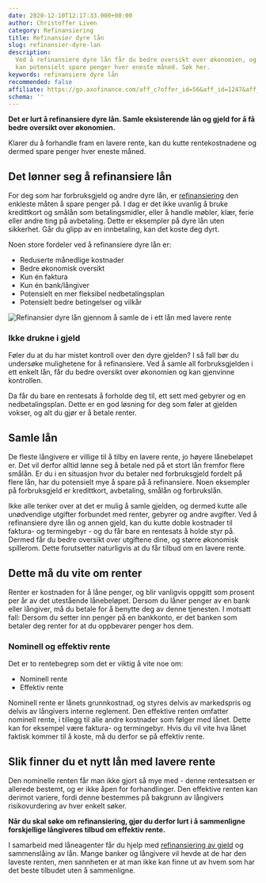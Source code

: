 ```yaml
---
date: 2020-12-10T12:17:33.000+00:00
author: Christoffer Liven
category: Refinansiering
title: Refinansier dyre lån
slug: refinansier-dyre-lan
description:
  Ved å refinansiere dyre lån får du bedre oversikt over økonomien, og
  kan potensielt spare penger hver eneste måned. Søk her.
keywords: refinansiere dyre lån
recommended: false
affiliate: https://go.axofinance.com/aff_c?offer_id=56&aff_id=1247&aff_sub=A38
schema: ''
---
```


**Det er lurt å refinansiere dyre lån. Samle eksisterende lån og gjeld for å få bedre oversikt over økonomien.**

Klarer du å forhandle fram en lavere rente, kan du kutte rentekostnadene og dermed spare penger hver eneste måned.

## Det lønner seg å refinansiere lån

For deg som har forbruksgjeld og andre dyre lån, er [refinansiering](https://www.dagbladet.no/refinansiering) den enkleste måten å spare penger på. I dag er det ikke uvanlig å bruke kredittkort og smålån som betalingsmidler, eller å handle møbler, klær, ferie eller andre ting på avbetaling. Dette er eksempler på dyre lån uten sikkerhet. Går du glipp av en innbetaling, kan det koste deg dyrt.

Noen store fordeler ved å refinansiere dyre lån er:

- Reduserte månedlige kostnader
- Bedre økonomisk oversikt
- Kun én faktura
- Kun én bank/långiver
- Potensielt en mer fleksibel nedbetalingsplan
- Potensielt bedre betingelser og vilkår

![Refinansier dyre lån gjennom å samle de i ett lån med lavere rente](/billan/img/refinansier-dyre-lan.jpg 'Refinansier dyre lån')

### Ikke drukne i gjeld

Føler du at du har mistet kontroll over den dyre gjelden? I så fall bør du undersøke mulighetene for å refinansiere. Ved å samle all forbruksgjelden i ett enkelt lån, får du bedre oversikt over økonomien og kan gjenvinne kontrollen.

Da får du bare en rentesats å forholde deg til, ett sett med gebyrer og en nedbetalingsplan. Dette er en god løsning for deg som føler at gjelden vokser, og alt du gjør er å betale renter.

## Samle lån

De fleste långivere er villige til å tilby en lavere rente, jo høyere lånebeløpet er. Det vil derfor alltid lønne seg å betale ned på et stort lån fremfor flere smålån. Er du i en situasjon hvor du betaler ned forbruksgjeld fordelt på flere lån, har du potensielt mye å spare på å refinansiere. Noen eksempler på forbruksgjeld er kredittkort, avbetaling, smålån og forbrukslån.

Ikke alle tenker over at det er mulig å samle gjelden, og dermed kutte alle unødvendige utgifter forbundet med renter, gebyrer og andre avgifter. Ved å refinansiere dyre lån og annen gjeld, kan du kutte doble kostnader til faktura- og termingebyr - og du får bare en rentesats å holde styr på. Dermed får du bedre oversikt over utgiftene dine, og større økonomisk spillerom. Dette forutsetter naturligvis at du får tilbud om en lavere rente.

## Dette må du vite om renter

Renter er kostnaden for å låne penger, og blir vanligvis oppgitt som prosent per år av det utestående lånebeløpet. Dersom du låner penger av en bank eller långiver, må du betale for å benytte deg av denne tjenesten. I motsatt fall: Dersom du setter inn penger på en bankkonto, er det banken som betaler deg renter for at du oppbevarer penger hos dem.

### Nominell og effektiv rente

Det er to rentebegrep som det er viktig å vite noe om:

- Nominell rente
- Effektiv rente

Nominell rente er lånets grunnkostnad, og styres delvis av markedspris og delvis av långivers interne reglement. Den effektive renten omfatter nominell rente, i tillegg til alle andre kostnader som følger med lånet. Dette kan for eksempel være faktura- og termingebyr. Hvis du vil vite hva lånet faktisk kommer til å koste, må du derfor se på effektiv rente.

## Slik finner du et nytt lån med lavere rente

Den nominelle renten får man ikke gjort så mye med - denne rentesatsen er allerede bestemt, og er ikke åpen for forhandlinger. Den effektive renten kan derimot variere, fordi denne bestemmes på bakgrunn av långivers risikovurdering av hver enkelt søker.

**Når du skal søke om refinansiering, gjør du derfor lurt i å sammenligne forskjellige långiveres tilbud om effektiv rente.**

I samarbeid med låneagenter får du hjelp med [refinansiering av gjeld](https://www.dagbladet.no/annonse/refinansiere-gjeld/72258996) og sammenslåing av lån. Mange banker og långivere vil hevde at de har den laveste renten, men sannheten er at man ikke kan finne ut av hvem som har det beste tilbudet uten å sammenligne.

